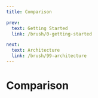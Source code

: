 ```yaml
---
title: Comparison

prev:
  text: Getting Started
  link: /brush/0-getting-started

next:
  text: Architecture
  link: /brush/99-architecture
---
```


# Comparison
